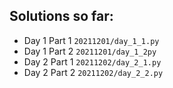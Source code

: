 
## Solutions so far:

 * Day 1 Part 1 `20211201/day_1_1.py`
 * Day 1 Part 2 `20211201/day_1_2py`
 * Day 2 Part 1 `20211202/day_2_1.py` 
 * Day 2 Part 2 `20211202/day_2_2.py`
 

